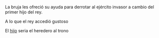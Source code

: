 La bruja les ofreció su ayuda para derrotar al ejército invasor a cambio del primer hijo del rey.

A lo que el rey accedió gustoso

El [hijo](../canudo.md) seria el heredero al trono
